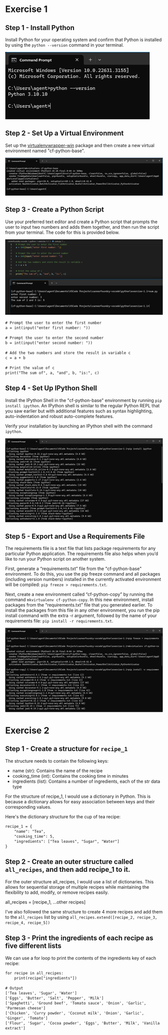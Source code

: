 # Exercise 1
## Step 1 - Install Python
Install Python for your operating system and confirm that Python is installed by using the ```python --version``` command in your terminal.

![step1](exercise-1.1/step1.png)

## Step 2 - Set Up a Virtual Environment
Set up the [virtualenvwrapper-win](https://virtualenvwrapper.readthedocs.io/en/latest/install.html) package and then create a new virtual environment named "cf-python-base".

![step2](exercise-1.1/step2.png)

## Step 3 - Create a Python Script
Use your preferred text editor and create a Python script that prompts the user to input two numbers and adds them together, and then run the script from your terminal. The code for this is provided below.

![step3](exercise-1.1/step3.png)

```
# Prompt the user to enter the first number
a = int(input("enter first number: "))

# Prompt the user to enter the second number
b = int(input("enter second number: "))

# Add the two numbers and store the result in variable c
c = a + b

# Print the value of c
print("The sum of", a, "and", b, "is:", c)
```

## Step 4 - Set Up IPython Shell
Install the IPython Shell in the "cf-python-base" environment by running ```pip install ipython```. 
An IPython shell is similar to the regular Python REPL that you saw earlier but with additional features such as syntax highlighting, auto-indentation and robust auto-complete features. 

Verify your installation by launching an IPython shell with the command ```ipython```.

![step4](exercise-1.1/step4.png)

## Step 5 - Export and Use a Requirements File
The requirements file is a text file that lists package requirements for any particular Python application. The requirements file also helps when you’d like to run your Python script on another system. 

First, generate a “requirements.txt” file from the "cf-python-base" environment. To do this, you use the pip freeze command and all packages (including version numbers) installed in the currently activated environment will be compiled: ```pip freeze > requirements.txt```.

Next, create a new environment called “cf-python-copy” by running the command ```mkvirtualenv cf-python-copy```. In this new environment, install packages from the “requirements.txt” file that you generated earlier. 
To install the packages from this file in any other environment, you run the pip install command with the extra -r argument, followed by the name of your requirements file: ```pip install -r requirements.txt```.

![step5](exercise-1.1/step5.png)

# Exercise 2
## Step 1 - Create a structure for ```recipe_1```

The structure needs to contain the following keys:
- name (str): Contains the name of the recipe
- cooking_time (int): Contains the cooking time in minutes
- ingredients (list): Contains a number of ingredients, each of the str data type

For the structure of recipe_1, I would use a dictionary in Python. This is because a dictionary allows for easy association between keys and their corresponding values.

Here's the dictionary structure for the cup of tea recipe:
```
recipe_1 = {
    "name": "Tea",
    "cooking_time": 5,
    "ingredients": ["Tea leaves", "Sugar", "Water"]
}
```

## Step 2 - Create an outer structure called ```all_recipes```, and then add recipe_1 to it.

For the outer structure all_recipes, I would use a list of dictionaries. This allows for sequential storage of multiple recipes while maintaining the flexibility to add, modify, or remove recipes easily.

all_recipes = [recipe_1, ...other recipes]

I've also followed the same structure to create 4 more recipes and add them to the ```all_recipes``` list by using ```all_recipes.extend([recipe_2, recipe_3, recipe_4, recipe_5])```

## Step 3 - Print the ingredients of each recipe as five different lists

We can use a for loop to print the contents of the ingredients key of each recipe:

```
for recipe in all_recipes:
    print(recipe["ingredients"])

# Output
['Tea leaves', 'Sugar', 'Water']
['Eggs', 'Butter', 'Salt', 'Pepper', 'Milk']
['Spaghetti', 'Ground beef', 'Tomato sauce', 'Onion', 'Garlic', 'Parmesan cheese']
['Chicken', 'Curry powder', 'Coconut milk', 'Onion', 'Garlic', 'Ginger', 'Tomato']
['Flour', 'Sugar', 'Cocoa powder', 'Eggs', 'Butter', 'Milk', 'Vanilla extract']
```



